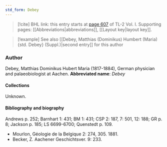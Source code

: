 ```yaml
---
std_form: Debey
---
```


> [!cite] BHL link: this entry starts at [page 607](https://www.biodiversitylibrary.org/page/33120738) of TL-2 Vol. I.
> Supporting pages: [[Abbreviations|abbreviations]], [[Layout key|layout key]].

> [!example] See also [[Debey, Matthias (Dominikus) Humbert (Maria) {std. Debey} (Suppl.)|second entry]] for this author

### Author

Debey, Matthias Dominikus Hubert Maria (1817-1884), German physician and palaeobiologist at Aachen. 
**Abbreviated name**: *Debey*

#### Collections

Unknown.

#### Bibliography and biography

Andrews p. 252; Barnhart 1: 431; BM 1: 431; CSP 2: 187, 7: 501, 12: 188; GR p. 8; Jackson p. 185; LS 6699-6700; Quenstedt p. 109.
- Mourlon, Géologie de la Belgique 2: 274, 305. 1881.
- Becker, Z. Aachener Geschichtsver. 9: 233.

